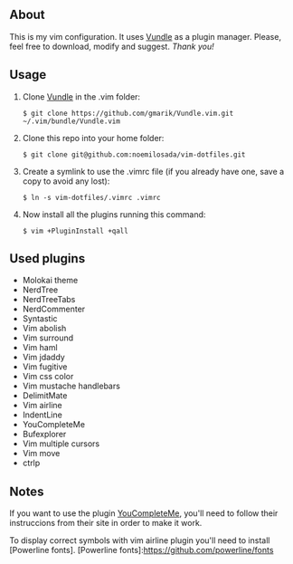 ## About
This is my vim configuration. It uses [Vundle] as a plugin manager.
Please, feel free to download, modify and suggest.
*Thank you!*

## Usage
1. Clone [Vundle] in the .vim folder:

    `$ git clone https://github.com/gmarik/Vundle.vim.git ~/.vim/bundle/Vundle.vim`

2. Clone this repo into your home folder:

    `$ git clone git@github.com:noemilosada/vim-dotfiles.git`

3. Create a symlink to use the .vimrc file (if you already have one, save a copy to avoid any lost):

    `$ ln -s vim-dotfiles/.vimrc .vimrc`

4. Now install all the plugins running this command:

    `$ vim +PluginInstall +qall`

## Used plugins
* Molokai theme
* NerdTree
* NerdTreeTabs
* NerdCommenter
* Syntastic
* Vim abolish
* Vim surround
* Vim haml
* Vim jdaddy
* Vim fugitive
* Vim css color
* Vim mustache handlebars
* DelimitMate
* Vim airline
* IndentLine
* YouCompleteMe
* Bufexplorer
* Vim multiple cursors
* Vim move
* ctrlp

## Notes
If you want to use the plugin [YouCompleteMe], you'll need to follow their instruccions from their site in order to make it work.

[Vundle]:http://github.com/gmarik/vundle
[YouCompleteMe]:http://github.com/Valloric/YouCompleteMe

To display correct symbols with vim airline plugin you'll need to install [Powerline fonts].
[Powerline fonts]:https://github.com/powerline/fonts
